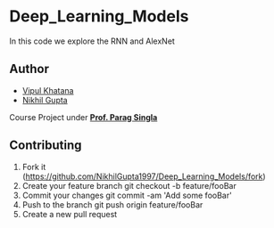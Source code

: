 # Deep_Learning_Models

In this code we explore the RNN and AlexNet 

## Author 
+ [Vipul Khatana](https://github.com/vipul-khatana)
+ [Nikhil Gupta](https://github.com/NikhilGupta1997)

Course Project under [**Prof. Parag Singla**](http://www.cse.iitd.ernet.in/~parags/)

## Contributing

1) Fork it (https://github.com/NikhilGupta1997/Deep_Learning_Models/fork)
2) Create your feature branch git checkout -b feature/fooBar
3) Commit your changes git commit -am 'Add some fooBar'
4) Push to the branch git push origin feature/fooBar
5) Create a new pull request
